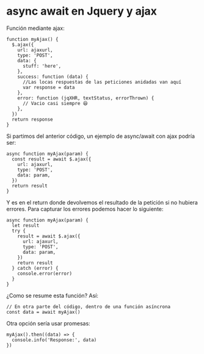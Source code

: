 # async await en Jquery y ajax



Función mediante ajax:
```
function myAjax() {
  $.ajax({
    url: ajaxurl,
    type: 'POST',
    data: {
      stuff: 'here',
    },
    success: function (data) {
      //Las locas respuestas de las peticiones anidadas van aquí
      var response = data
    },
    error: function (jqXHR, textStatus, errorThrown) {
      // Vacio casi siempre 😆
    },
  })
  return response
}
```
Si partimos del anterior código, un ejemplo de async/await con ajax podría ser:
```
async function myAjax(param) {
  const result = await $.ajax({
    url: ajaxurl,
    type: 'POST',
    data: param,
  })
  return result
}
```
Y es en el return donde devolvemos el resultado de la petición si no hubiera errores. Para capturar los errores podemos hacer lo siguiente:
```
async function myAjax(param) {
  let result
  try {
    result = await $.ajax({
      url: ajaxurl,
      type: 'POST',
      data: param,
    })
    return result
  } catch (error) {
    console.error(error)
  }
}
```
¿Como se resume esta función? Así:
```
// En otra parte del código, dentro de una función asíncrona
const data = await myAjax()
```
Otra opción sería usar promesas:
```
myAjax().then((data) => {
  console.info('Response:', data)
})
```
